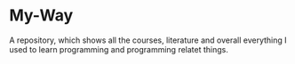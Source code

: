 # My-Way
A repository, which shows all the courses, literature and overall everything I used to learn programming and programming relatet things.
